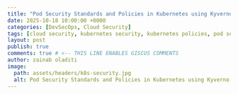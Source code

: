 ```yaml
---
title: "Pod Security Standards and Policies in Kubernetes using Kyverno and OPA Gatekeeper (Part 1)"
date: 2025-10-18 10:00:00 +0000
categories: [DevSecOps, Cloud Security]
tags: [cloud security, kubernetes security, kubernetes policies, pod security standards, kyverno, DevSecOps, cloud native]
layout: post
publish: true
comments: true # <-- THIS LINE ENABLES GISCUS COMMENTS
author: zainab oladiti
image:
  path: assets/headers/k8s-security.jpg
  alt: Pod Security Standards and Policies in Kubernetes using Kyverno and OPA Gatekeeper (Part 1)
---
```


